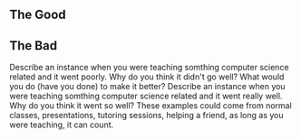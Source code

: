 ## The Good

## The Bad
Describe an instance when you were teaching somthing computer science related and it went poorly.
Why do you think it didn't go well?
What would you do (have you done) to make it better?
Describe an instance when you were teaching somthing computer science related and it went really well.
Why do you think it went so well?
These examples could come from normal classes, presentations, tutoring sessions, helping a friend, as long as you were teaching, it can count.
